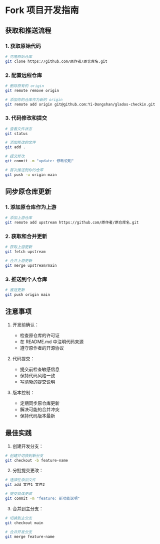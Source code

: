 # Fork 项目开发指南

## 获取和推送流程

### 1. 获取原始代码
```bash
# 克隆原始仓库
git clone https://github.com/原作者/原仓库名.git
```

### 2. 配置远程仓库
```bash
# 删除原有的 origin
git remote remove origin

# 添加你的仓库作为新的 origin
git remote add origin git@github.com:Yi-Dongshan/glados-checkin.git
```

### 3. 代码修改和提交
```bash
# 查看文件状态
git status

# 添加修改的文件
git add .

# 提交修改
git commit -m "update: 修改说明"

# 首次推送到你的仓库
git push -u origin main
```

## 同步原仓库更新

### 1. 添加原仓库作为上游
```bash
# 添加上游仓库
git remote add upstream https://github.com/原作者/原仓库名.git
```

### 2. 获取和合并更新
```bash
# 获取上游更新
git fetch upstream

# 合并上游更新
git merge upstream/main
```

### 3. 推送到个人仓库
```bash
# 推送更新
git push origin main
```

## 注意事项

1. 开发前确认：
   - 检查原仓库的许可证
   - 在 README.md 中注明代码来源
   - 遵守原作者的开源协议

2. 代码提交：
   - 提交前检查敏感信息
   - 保持代码风格一致
   - 写清晰的提交说明

3. 版本控制：
   - 定期同步原仓库更新
   - 解决可能的合并冲突
   - 保持代码版本最新

## 最佳实践

1. 创建开发分支：
```bash
# 创建并切换到新分支
git checkout -b feature-name
```

2. 分批提交更改：
```bash
# 选择性添加文件
git add 文件1 文件2

# 提交具体更改
git commit -m "feature: 新功能说明"
```

3. 合并到主分支：
```bash
# 切换到主分支
git checkout main

# 合并开发分支
git merge feature-name
```